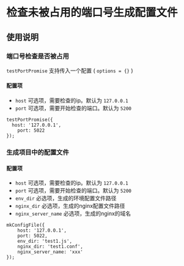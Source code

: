# 检查未被占用的端口号生成配置文件

## 使用说明

### 端口号检查是否被占用

`testPortPromise` 支持传入一个配置 ( `options = {}` )

#### 配置项
+ `host` 可选项，需要检查的ip。默认为 `127.0.0.1`
+ `port` 可选项，需要开始检查的端口。默认为 `5200`

```
testPortPromise({
  host: '127.0.0.1',
	port: 5022
});
```


### 生成项目中的配置文件

#### 配置项
+ `host` 可选项，需要检查的ip。默认为 `127.0.0.1`
+ `port` 可选项，需要开始检查的端口。默认为 `5200`
+ `env_dir` 必选项，生成的环境配置文件路径
+ `nginx_dir` 必选项，生成的nginx配置文件路径
+ `nginx_server_name` 必选项，生成的nginx的域名


```
mkConfigFile({
	host: '127.0.0.1',
	port: 5022,
	env_dir: 'test1.js',
	nginx_dir: 'test1.conf',
	nginx_server_name: 'xxx'
});

```
